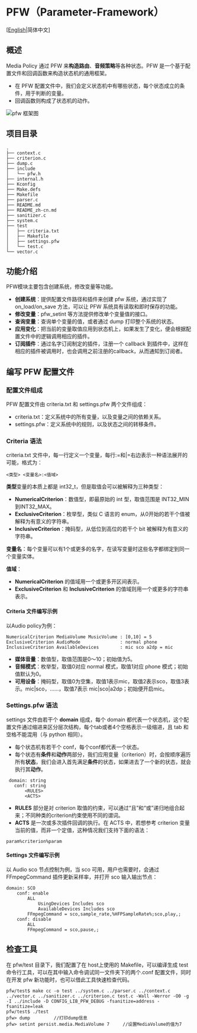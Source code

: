 # **PFW（Parameter-Framework）**

[[English](./README.md)|简体中文]

## **概述**

Media Policy 通过 PFW 来**构造路由**、**音频策略**等各种状态。PFW 是一个基于配置文件和回调函数来构造状态机的通用框架。
- 在 PFW 配置文件中，我们会定义状态机中有哪些状态，每个状态成立的条件，用于判断的变量。
- 回调函数则构成了状态机的动作。

![pfw 框架图](../images/pfw/pfw.jpg)

## **项目目录**

```tree
.
├── context.c
├── criterion.c
├── dump.c
├── include
│   └── pfw.h
├── internal.h
├── Kconfig
├── Make.defs
├── Makefile
├── parser.c
├── README.md
├── README_zh-cn.md
├── sanitizer.c
├── system.c
├── test
│   ├── criteria.txt
│   ├── Makefile
│   ├── settings.pfw
│   └── test.c
└── vector.c
```
## **功能介绍**

PFW模块主要包含创建系统，修改变量等功能。
 - **创建系统**：提供配置文件路径和插件来创建 pfw 系统，通过实现了 on_load/on_save 方法，可以让 PFW 系统具有读取和即时保存的功能。
 - **修改变量**：pfw_setint 等方法提供修改单个变量值的接口。
 - **查询变量**：查询单个变量的值，或者通过 dump 打印整个系统的状态。
 - **应用变化**：把当前的变量取值应用到状态机上，如果发生了变化，便会根据配置文件中的逻辑调用相应的插件。
 - **订阅插件**：通过名字订阅制定的插件，注册一个 callback 到插件中，这样在相应的插件被调用时，也会调用之前注册的callback，从而通知到订阅者。

## **编写 PFW 配置文件**

### **配置文件组成**
PFW 配置文件由 criteria.txt 和 settings.pfw 两个文件组成：
 - criteria.txt：定义系统中的所有变量，以及变量之间的依赖关系。
 - settings.pfw：定义系统中的规则，以及状态之间的转移条件。

### **Criteria 语法**
  criteria.txt 文件中，每一行定义一个变量，每行:=和|=右边表示一种语法展开的可能，格式为：
```
<类型> <变量名>:<值域>
```
**类型**变量的本质上都是 int32_t，但是取值会可以被解释为三种类型：
- **NumericalCriterion**：数值型，即最原始的 int 型，取值范围是 INT32_MIN 到INT32_MAX。
- **ExclusiveCriterion**：枚举型，类似 C 语言的 enum，从0开始的若干个值被解释为有意义的字符串。
- **InclusiveCriterion**：掩码型，从低位到高位的若干个 bit 被解释为有意义的字符串。

**变量名**：每个变量可以有1个或更多的名字，在读写变量时这些名字都绑定到同一个变量实体。

**值域**：
- **NumericalCriterion** 的值域用一个或更多开区间表示。
- **ExclusiveCriterion** 和 **InclusiveCriterion** 的值域则用一个或更多的字符串表示。

#### **Criteria 文件编写示例**

 以Audio policy为例：
 ```shell
NumericalCriterion MediaVolume MusicVolume : [0,10] = 5
ExclusiveCriterion AudioMode               : normal phone
InclusiveCriterion AvailableDevices        : mic sco a2dp = mic
 ```
- **媒体音量**：数值型，取值范围是0～10；初始值为5。
- **音频模式**：枚举型，取值0对应 normal 模式，取值1对应 phone 模式；初始值默认为0。
- **可用设备**：掩码型，取值0为空集，取值1表示mic，取值2表示sco，取值3表示。mic|sco，……，取值7表示 mic|sco|a2dp；初始便开启mic。

### **Settings.pfw 语法**
settings 文件由若干个 **domain** 组成，每个 domain 都代表一个状态机，这个配置文件通过缩进来区分层次结构，每个tab或者4个空格表示一级缩进，且 tab 和空格不能混用（与 python 相同）。
- 每个状态机有若干个 conf，每个conf都代表一个状态。
- 每个状态有**条件**和**动作**两部分，我们应用变量（criterion）时，会按顺序遍历所有**状态**，我们会进入首先满足**条件**的状态，如果进去了一个新的状态，就会执行其**动作**。
 ```shell
  domain: string
    conf: string
        <RULES>
        <ACTS>
```
- **RULES** 部分是对 criterion 取值的约束，可以通过“且”和“或”递归地组合起来；不同种类的criterion约束使用不同的谓词。
- **ACTS** 是一次或多次插件回调的执行。在 ACTS 中，若想参考 criterion 变量当前的值，而非一个定值，这种情况我们支持下面的语法：
```shell
param%criterion%param
```
#### **Settings 文件编写示例**

以 Audio sco 节点控制为例，当 sco 可用，用户也需要时，会通过 FFmpegCommand 插件更新采样率，并打开 sco 输入输出节点：
```shell
domain: SCO
    conf: enable
        ALL
            UsingDevices Includes sco
            AvailableDevices Includes sco
        FFmpegCommand = sco,sample_rate,%HFPSampleRate%;sco,play,;
    conf: disable
        ALL
        FFmpegCommand = sco,pause,;
```

## **检查工具**

在 pfw/test 目录下，我们配置了在 host上使用的 Makefile，可以编译生成 test 命令行工具，可以在其中输入命令调试同一文件夹下的两个.conf 配置文件，同时在开发 pfw 新功能时，也可以借此工具快速检查代码。
```shell
pfw/test$ make cc -o test ../system.c ../parser.c ../context.c ../vector.c ../sanitizer.c ../criterion.c test.c -Wall -Werror -O0 -g -I ../include -D CONFIG_LIB_PFW_DEBUG -fsanitize=address -fsanitize=leak
pfw/test$ ./test
pfw> dump         //打印dump信息
pfw> setint persist.media.MediaVolume 7     //设置MediaVolume的值为7
